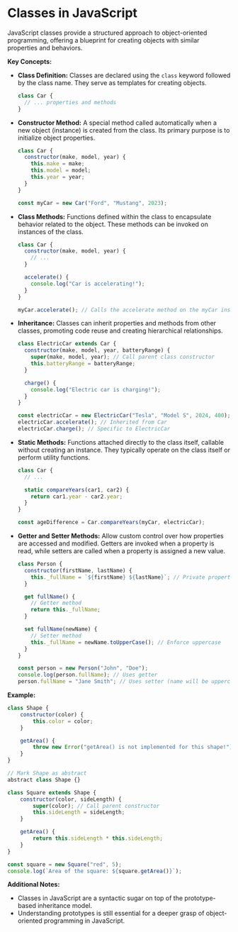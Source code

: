 # Classes in JavaScript

JavaScript classes provide a structured approach to object-oriented programming, offering a blueprint for creating objects with similar properties and behaviors.

**Key Concepts:**

- **Class Definition:** Classes are declared using the `class` keyword followed by the class name. They serve as templates for creating objects.

  ```javascript
  class Car {
    // ... properties and methods
  }
  ```

- **Constructor Method:** A special method called automatically when a new object (instance) is created from the class. Its primary purpose is to initialize object properties.

  ```javascript
  class Car {
    constructor(make, model, year) {
      this.make = make;
      this.model = model;
      this.year = year;
    }
  }

  const myCar = new Car("Ford", "Mustang", 2023);
  ```

- **Class Methods:** Functions defined within the class to encapsulate behavior related to the object. These methods can be invoked on instances of the class.

  ```javascript
  class Car {
    constructor(make, model, year) {
      // ...
    }

    accelerate() {
      console.log("Car is accelerating!");
    }
  }

  myCar.accelerate(); // Calls the accelerate method on the myCar instance
  ```

- **Inheritance:** Classes can inherit properties and methods from other classes, promoting code reuse and creating hierarchical relationships.

  ```javascript
  class ElectricCar extends Car {
    constructor(make, model, year, batteryRange) {
      super(make, model, year); // Call parent class constructor
      this.batteryRange = batteryRange;
    }

    charge() {
      console.log("Electric car is charging!");
    }
  }

  const electricCar = new ElectricCar("Tesla", "Model S", 2024, 400);
  electricCar.accelerate(); // Inherited from Car
  electricCar.charge(); // Specific to ElectricCar
  ```

- **Static Methods:** Functions attached directly to the class itself, callable without creating an instance. They typically operate on the class itself or perform utility functions.

  ```javascript
  class Car {
    // ...

    static compareYears(car1, car2) {
      return car1.year - car2.year;
    }
  }

  const ageDifference = Car.compareYears(myCar, electricCar);
  ```

- **Getter and Setter Methods:** Allow custom control over how properties are accessed and modified. Getters are invoked when a property is read, while setters are called when a property is assigned a new value.

  ```javascript
  class Person {
    constructor(firstName, lastName) {
      this._fullName = `${firstName} ${lastName}`; // Private property
    }

    get fullName() {
      // Getter method
      return this._fullName;
    }

    set fullName(newName) {
      // Setter method
      this._fullName = newName.toUpperCase(); // Enforce uppercase
    }
  }

  const person = new Person("John", "Doe");
  console.log(person.fullName); // Uses getter
  person.fullName = "Jane Smith"; // Uses setter (name will be uppercase)
  ```

**Example:**

```javascript
class Shape {
    constructor(color) {
        this.color = color;
    }

    getArea() {
        throw new Error("getArea() is not implemented for this shape!");
    }
}

// Mark Shape as abstract
abstract class Shape {}

class Square extends Shape {
    constructor(color, sideLength) {
        super(color); // Call parent constructor
        this.sideLength = sideLength;
    }

    getArea() {
        return this.sideLength * this.sideLength;
    }
}

const square = new Square("red", 5);
console.log(`Area of the square: ${square.getArea()}`);
```

**Additional Notes:**

- Classes in JavaScript are a syntactic sugar on top of the prototype-based inheritance model.
- Understanding prototypes is still essential for a deeper grasp of object-oriented programming in JavaScript.

